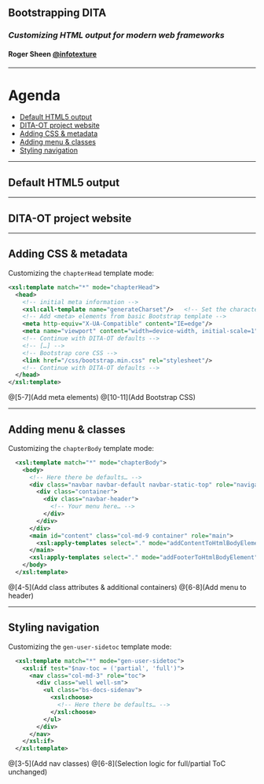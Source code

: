 ## Bootstrapping DITA

### _Customizing HTML output for modern web frameworks_

#### Roger Sheen [@infotexture](https://twitter.com/infotexture)

---

<i class="fa fa-sitemap fa-5x pull-right muted"></i>

# Agenda

<!-- 
Web developers often use CSS frameworks, HTML5 boilerplate or component libraries like Bootstrap or Foundation to quickly build robust, responsive sites. With custom HTML plug-ins, DITA-OT can be extended to produce HTML5 output that makes use of these common templates so that generated documents can build on existing front-end solutions.

This talk will outline the process, using the DITA-OT project website at dita-ot.org as an example.
-->

<!-- MarkdownTOC autolink="true" bracket="round" depth="1" -->

- [Default HTML5 output](#default-html5-output)
- [DITA-OT project website](#dita-ot-project-website)
- [Adding CSS & metadata](#adding-css--metadata)
- [Adding menu & classes](#adding-menu--classes)
- [Styling navigation](#styling-navigation)

<!-- /MarkdownTOC -->

---

## Default HTML5 output


---

## DITA-OT project website


---

## Adding CSS & metadata

Customizing the `chapterHead` template mode:

```xml
<xsl:template match="*" mode="chapterHead">
  <head>
    <!-- initial meta information -->
    <xsl:call-template name="generateCharset"/>   <!-- Set the character set to UTF-8 -->
    <!-- Add <meta> elements from basic Bootstrap template -->
    <meta http-equiv="X-UA-Compatible" content="IE=edge"/>
    <meta name="viewport" content="width=device-width, initial-scale=1"/>
    <!-- Continue with DITA-OT defaults -->
    <!-- […] -->
    <!-- Bootstrap core CSS -->
    <link href="/css/bootstrap.min.css" rel="stylesheet"/>
    <!-- Continue with DITA-OT defaults -->
  </head>
</xsl:template>
```
@[5-7](Add meta elements)
@[10-11](Add Bootstrap CSS)

---

## Adding menu & classes

Customizing the `chapterBody` template mode:

```xml
  <xsl:template match="*" mode="chapterBody">
    <body>
      <!-- Here there be defaults… -->
      <div class="navbar navbar-default navbar-static-top" role="navigation">
        <div class="container">
          <div class="navbar-header">
            <!-- Your menu here… -->
          </div>
        </div>
      </div>
      <main id="content" class="col-md-9 container" role="main">
        <xsl:apply-templates select="." mode="addContentToHtmlBodyElement"/>
      </main>
      <xsl:apply-templates select="." mode="addFooterToHtmlBodyElement"/>
    </body>
  </xsl:template>
```
@[4-5](Add class attributes & additional containers)
@[6-8](Add menu to header)

---

## Styling navigation

Customizing the `gen-user-sidetoc` template mode:

```xml
  <xsl:template match="*" mode="gen-user-sidetoc">
    <xsl:if test="$nav-toc = ('partial', 'full')">
      <nav class="col-md-3" role="toc">
        <div class="well well-sm">
          <ul class="bs-docs-sidenav">
            <xsl:choose>
              <!-- Here there be defaults… -->
            </xsl:choose>
          </ul>
        </div>
      </nav>
    </xsl:if>
  </xsl:template>
```
@[3-5](Add nav classes)
@[6-8](Selection logic for full/partial ToC unchanged)

